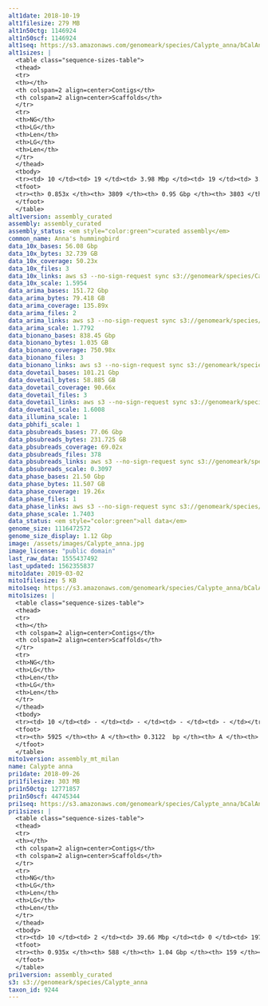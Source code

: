 ```yaml
---
alt1date: 2018-10-19
alt1filesize: 279 MB
alt1n50ctg: 1146924
alt1n50scf: 1146924
alt1seq: https://s3.amazonaws.com/genomeark/species/Calypte_anna/bCalAnn1/assembly_curated/bCalAnn1.alt.cur.20181019.fasta.gz
alt1sizes: |
  <table class="sequence-sizes-table">
  <thead>
  <tr>
  <th></th>
  <th colspan=2 align=center>Contigs</th>
  <th colspan=2 align=center>Scaffolds</th>
  </tr>
  <tr>
  <th>NG</th>
  <th>LG</th>
  <th>Len</th>
  <th>LG</th>
  <th>Len</th>
  </tr>
  </thead>
  <tbody>
  <tr><td> 10 </td><td> 19 </td><td> 3.98 Mbp </td><td> 19 </td><td> 3.98 Mbp </td></tr>  <tr><td> 20 </td><td> 50 </td><td> 3.14 Mbp </td><td> 50 </td><td> 3.14 Mbp </td></tr>  <tr><td> 30 </td><td> 91 </td><td> 2.34 Mbp </td><td> 91 </td><td> 2.34 Mbp </td></tr>  <tr><td> 40 </td><td> 148 </td><td> 1.58 Mbp </td><td> 148 </td><td> 1.58 Mbp </td></tr>  <tr style="background-color:#cccccc;"><td> 50 </td><td> 231 </td><td> 1.15 Mbp </td><td> 231 </td><td> 1.15 Mbp </td></tr>  <tr><td> 60 </td><td> 355 </td><td> 0.73 Mbp </td><td> 355 </td><td> 0.73 Mbp </td></tr>  <tr><td> 70 </td><td> 563 </td><td> 0.38 Mbp </td><td> 563 </td><td> 0.38 Mbp </td></tr>  <tr><td> 80 </td><td> 1273 </td><td> 55.26 Kbp </td><td> 1273 </td><td> 55.32 Kbp </td></tr>  <tr><td> 90 </td><td> - </td><td> - </td><td> - </td><td> - </td></tr>  <tr><td> 100 </td><td> - </td><td> - </td><td> - </td><td> - </td></tr>  </tbody>
  <tfoot>
  <tr><th> 0.853x </th><th> 3809 </th><th> 0.95 Gbp </th><th> 3803 </th><th> 0.95 Gbp </th></tr>
  </tfoot>
  </table>
alt1version: assembly_curated
assembly: assembly_curated
assembly_status: <em style="color:green">curated assembly</em>
common_name: Anna's hummingbird
data_10x_bases: 56.08 Gbp
data_10x_bytes: 32.739 GB
data_10x_coverage: 50.23x
data_10x_files: 3
data_10x_links: aws s3 --no-sign-request sync s3://genomeark/species/Calypte_anna/bCalAnn1/genomic_data/10x/ .<br>
data_10x_scale: 1.5954
data_arima_bases: 151.72 Gbp
data_arima_bytes: 79.418 GB
data_arima_coverage: 135.89x
data_arima_files: 2
data_arima_links: aws s3 --no-sign-request sync s3://genomeark/species/Calypte_anna/bCalAnn1/genomic_data/arima/ .<br>
data_arima_scale: 1.7792
data_bionano_bases: 838.45 Gbp
data_bionano_bytes: 1.035 GB
data_bionano_coverage: 750.98x
data_bionano_files: 3
data_bionano_links: aws s3 --no-sign-request sync s3://genomeark/species/Calypte_anna/bCalAnn1/genomic_data/bionano/ .<br>
data_dovetail_bases: 101.21 Gbp
data_dovetail_bytes: 58.885 GB
data_dovetail_coverage: 90.66x
data_dovetail_files: 3
data_dovetail_links: aws s3 --no-sign-request sync s3://genomeark/species/Calypte_anna/bCalAnn1/genomic_data/dovetail/ .<br>
data_dovetail_scale: 1.6008
data_illumina_scale: 1
data_pbhifi_scale: 1
data_pbsubreads_bases: 77.06 Gbp
data_pbsubreads_bytes: 231.725 GB
data_pbsubreads_coverage: 69.02x
data_pbsubreads_files: 378
data_pbsubreads_links: aws s3 --no-sign-request sync s3://genomeark/species/Calypte_anna/bCalAnn1/genomic_data/pacbio/ . --exclude "*scraps.bam* --exclude "*ccs.bam*"<br>
data_pbsubreads_scale: 0.3097
data_phase_bases: 21.50 Gbp
data_phase_bytes: 11.507 GB
data_phase_coverage: 19.26x
data_phase_files: 1
data_phase_links: aws s3 --no-sign-request sync s3://genomeark/species/Calypte_anna/bCalAnn1/genomic_data/phase/ .<br>
data_phase_scale: 1.7403
data_status: <em style="color:green">all data</em>
genome_size: 1116472572
genome_size_display: 1.12 Gbp
image: /assets/images/Calypte_anna.jpg
image_license: "public domain"
last_raw_data: 1555437492
last_updated: 1562355837
mito1date: 2019-03-02
mito1filesize: 5 KB
mito1seq: https://s3.amazonaws.com/genomeark/species/Calypte_anna/bCalAnn1/assembly_mt_milan/bCalAnn1.MT.20190302.fasta.gz
mito1sizes: |
  <table class="sequence-sizes-table">
  <thead>
  <tr>
  <th></th>
  <th colspan=2 align=center>Contigs</th>
  <th colspan=2 align=center>Scaffolds</th>
  </tr>
  <tr>
  <th>NG</th>
  <th>LG</th>
  <th>Len</th>
  <th>LG</th>
  <th>Len</th>
  </tr>
  </thead>
  <tbody>
  <tr><td> 10 </td><td> - </td><td> - </td><td> - </td><td> - </td></tr>  <tr><td> 20 </td><td> - </td><td> - </td><td> - </td><td> - </td></tr>  <tr><td> 30 </td><td> - </td><td> - </td><td> - </td><td> - </td></tr>  <tr><td> 40 </td><td> - </td><td> - </td><td> - </td><td> - </td></tr>  <tr style="background-color:#cccccc;"><td> 50 </td><td> - </td><td style="background-color:#ff8888;"> - </td><td> - </td><td style="background-color:#ff8888;"> - </td></tr>  <tr><td> 60 </td><td> - </td><td> - </td><td> - </td><td> - </td></tr>  <tr><td> 70 </td><td> - </td><td> - </td><td> - </td><td> - </td></tr>  <tr><td> 80 </td><td> - </td><td> - </td><td> - </td><td> - </td></tr>  <tr><td> 90 </td><td> - </td><td> - </td><td> - </td><td> - </td></tr>  <tr><td> 100 </td><td> - </td><td> - </td><td> - </td><td> - </td></tr>  </tbody>
  <tfoot>
  <tr><th> 5925 </th><th> A </th><th> 0.3122  bp </th><th> A </th><th> 0.3122  bp </th></tr>
  </tfoot>
  </table>
mito1version: assembly_mt_milan
name: Calypte anna
pri1date: 2018-09-26
pri1filesize: 303 MB
pri1n50ctg: 12771857
pri1n50scf: 44745344
pri1seq: https://s3.amazonaws.com/genomeark/species/Calypte_anna/bCalAnn1/assembly_curated/bCalAnn1.pri.cur.20180926.fasta.gz
pri1sizes: |
  <table class="sequence-sizes-table">
  <thead>
  <tr>
  <th></th>
  <th colspan=2 align=center>Contigs</th>
  <th colspan=2 align=center>Scaffolds</th>
  </tr>
  <tr>
  <th>NG</th>
  <th>LG</th>
  <th>Len</th>
  <th>LG</th>
  <th>Len</th>
  </tr>
  </thead>
  <tbody>
  <tr><td> 10 </td><td> 2 </td><td> 39.66 Mbp </td><td> 0 </td><td> 197.55 Mbp </td></tr>  <tr><td> 20 </td><td> 5 </td><td> 30.11 Mbp </td><td> 1 </td><td> 151.34 Mbp </td></tr>  <tr><td> 30 </td><td> 9 </td><td> 22.66 Mbp </td><td> 1 </td><td> 151.34 Mbp </td></tr>  <tr><td> 40 </td><td> 15 </td><td> 16.29 Mbp </td><td> 2 </td><td> 114.81 Mbp </td></tr>  <tr style="background-color:#cccccc;"><td> 50 </td><td> 23 </td><td style="background-color:#88ff88;"> 12.77 Mbp </td><td> 4 </td><td style="background-color:#88ff88;"> 44.75 Mbp </td></tr>  <tr><td> 60 </td><td> 32 </td><td> 9.35 Mbp </td><td> 7 </td><td> 35.40 Mbp </td></tr>  <tr><td> 70 </td><td> 50 </td><td> 4.55 Mbp </td><td> 10 </td><td> 25.69 Mbp </td></tr>  <tr><td> 80 </td><td> 91 </td><td> 1.88 Mbp </td><td> 16 </td><td> 17.70 Mbp </td></tr>  <tr><td> 90 </td><td> 224 </td><td> 0.36 Mbp </td><td> 24 </td><td> 7.71 Mbp </td></tr>  <tr><td> 100 </td><td> - </td><td> - </td><td> - </td><td> - </td></tr>  </tbody>
  <tfoot>
  <tr><th> 0.935x </th><th> 588 </th><th> 1.04 Gbp </th><th> 159 </th><th> 1.06 Gbp </th></tr>
  </tfoot>
  </table>
pri1version: assembly_curated
s3: s3://genomeark/species/Calypte_anna
taxon_id: 9244
---
```

